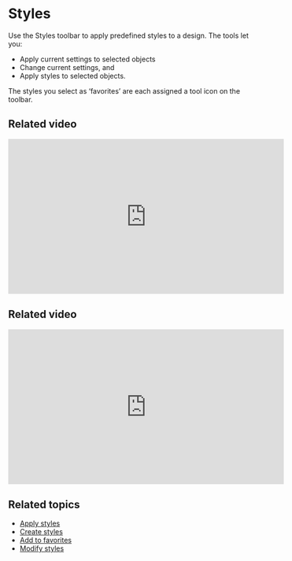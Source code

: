 # Styles

Use the Styles toolbar to apply predefined styles to a design. The tools let you:

- Apply current settings to selected objects
- Change current settings, and
- Apply styles to selected objects.

The styles you select as ‘favorites’ are each assigned a tool icon on the toolbar.

## Related video

<iframe src="https://www.youtube.com/embed/WvgldwMdCUw" frameborder="0" 
		 allow="accelerometer; autoplay; encrypted-media; gyroscope; picture-in-picture" 
		 allowfullscreen="" style="width: 560px; height: 315px;">
<p>&#160;</p>
</iframe>

## Related video

<iframe src="https://www.youtube.com/embed/QhlJbJIQKrw" frameborder="0" 
		 allow="accelerometer; autoplay; encrypted-media; gyroscope; picture-in-picture" 
		 allowfullscreen="" style="width: 560px; height: 315px;">
<p>&#160;</p>
</iframe>

## Related topics

- [Apply styles](Apply_styles)
- [Create styles](Create_styles)
- [Add to favorites](Add_to_favorites)
- [Modify styles](Modify_styles)
